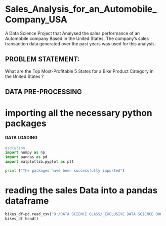 # Sales_Analysis_for_an_Automobile_Company_USA
A Data Science Project that Analysed  the sales performance of an Automobile company Based in the United States. The company’s sales transaction data generated over the past years was used for this  analysis.

## PROBLEM STATEMENT: 
What are the Top Most-Profitable 5 States for a Bike Product Category in the United States ?

## DATA PRE-PROCESSING
#  importing all the necessary python packages 
#### DATA LOADING
```Python
#solution
import numpy as np 
import pandas as pd 
import matplotlib.pyplot as plt

print ("The packages have been successfully imported")
```
# reading the sales Data into a pandas dataframe
```Python
bikes_df=pd.read_csv("D:/DATA SCIENCE CLASS/_EXCLUSIVE DATA SCIENCE BOOT CAMP_STUDENT FOLDER/_DATASET/bikes.csv")
bikes_df.head()

```
